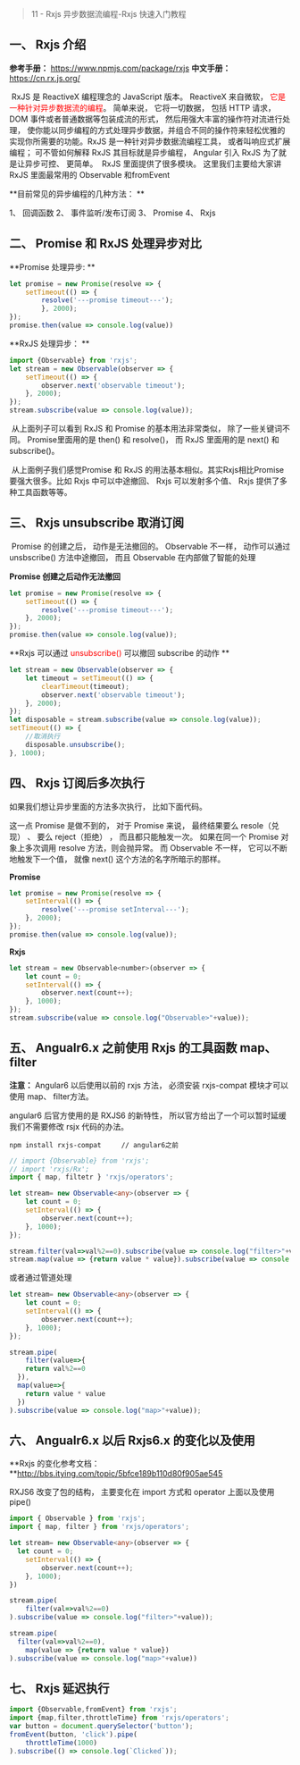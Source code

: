 > 11 - Rxjs 异步数据流编程-Rxjs 快速入门教程  



## 一、 Rxjs 介绍

**参考手册：** https://www.npmjs.com/package/rxjs
**中文手册：** https://cn.rx.js.org/  

​	RxJS 是 ReactiveX 编程理念的 JavaScript 版本。 ReactiveX 来自微软， <font color="red">它是一种针对异步数据流的编程</font>。 简单来说， 它将一切数据， 包括 HTTP 请求， DOM 事件或者普通数据等包装成流的形式， 然后用强大丰富的操作符对流进行处理， 使你能以同步编程的方式处理异步数据，并组合不同的操作符来轻松优雅的实现你所需要的功能。
​	RxJS 是一种针对异步数据流编程工具， 或者叫响应式扩展编程； 可不管如何解释 RxJS 其目标就是异步编程， Angular 引入 RxJS 为了就是让异步可控、 更简单。
​	RxJS 里面提供了很多模块。 这里我们主要给大家讲 RxJS 里面最常用的 Observable 和fromEvent  



**目前常见的异步编程的几种方法：  **

1、 回调函数
2、 事件监听/发布订阅
3、 Promise
4、 Rxjs  





## 二、 Promise 和 RxJS 处理异步对比

**Promise 处理异步:  **

```javascript
let promise = new Promise(resolve => {
	setTimeout(() => {
		resolve('---promise timeout---');
		}, 2000);
});
promise.then(value => console.log(value))
```

**RxJS 处理异步：  **

```javascript
import {Observable} from 'rxjs';
let stream = new Observable(observer => {
	setTimeout(() => {
		observer.next('observable timeout');
	}, 2000);
});
stream.subscribe(value => console.log(value));
```

​	从上面列子可以看到 RxJS 和 Promise 的基本用法非常类似， 除了一些关键词不同。 Promise里面用的是 then() 和 resolve()， 而 RxJS 里面用的是 next() 和 subscribe()。  

​	从上面例子我们感觉Promise 和 RxJS 的用法基本相似。其实Rxjs相比Promise 要强大很多。比如 Rxjs 中可以中途撤回、 Rxjs 可以发射多个值、 Rxjs 提供了多种工具函数等等。  





## 三、 Rxjs unsubscribe 取消订阅

​	Promise 的创建之后， 动作是无法撤回的。 Observable 不一样， 动作可以通过 unsbscribe() 方法中途撤回， 而且 Observable 在内部做了智能的处理  

**Promise 创建之后动作无法撤回**

```javascript
let promise = new Promise(resolve => {
	setTimeout(() => {
		resolve('---promise timeout---');
	}, 2000);
});
promise.then(value => console.log(value));
```

**Rxjs 可以通过 <font color="red">unsubscribe()</font> 可以撤回 subscribe 的动作  **

```javascript
let stream = new Observable(observer => {
	let timeout = setTimeout(() => {
		clearTimeout(timeout);
		observer.next('observable timeout');
	}, 2000);
});
let disposable = stream.subscribe(value => console.log(value));
setTimeout(() => {
	//取消执行
	disposable.unsubscribe();
}, 1000);
```





## 四、 Rxjs 订阅后多次执行

如果我们想让异步里面的方法多次执行， 比如下面代码。  

这一点 Promise 是做不到的， 对于 Promise 来说， 最终结果要么 resole（兑现） 、 要么 reject（拒绝） ， 而且都只能触发一次。 如果在同一个 Promise 对象上多次调用 resolve 方法，则会抛异常。 而 Observable 不一样， 它可以不断地触发下一个值， 就像 next() 这个方法的名字所暗示的那样。

**Promise**

```javascript
let promise = new Promise(resolve => {
	setInterval(() => {
		resolve('---promise setInterval---');
	}, 2000);
});
promise.then(value => console.log(value));
```

**Rxjs**

```javascript
let stream = new Observable<number>(observer => {
	let count = 0;
	setInterval(() => {
		observer.next(count++);
	}, 1000);
});
stream.subscribe(value => console.log("Observable>"+value));
```





## 五、 Angualr6.x 之前使用 Rxjs 的工具函数 map、filter

**注意：** Angular6 以后使用以前的 rxjs 方法， 必须安装 rxjs-compat 模块才可以使用 map、 filter方法。  

angular6 后官方使用的是 RXJS6 的新特性， 所以官方给出了一个可以暂时延缓我们不需要修改 rsjx 代码的办法。  

```shell
npm install rxjs-compat		// angular6之前
```


```typescript
// import {Observable} from 'rxjs';
// import 'rxjs/Rx';
import { map, filtetr } 'rxjs/operators';
```

```typescript
let stream= new Observable<any>(observer => {
	let count = 0;
	setInterval(() => {
		observer.next(count++);
	}, 1000);
});

stream.filter(val=>val%2==0).subscribe(value => console.log("filter>"+value));
stream.map(value => {return value * value}).subscribe(value => console.log("map>"+value));
```

或者通过管道处理

```typescript
let stream= new Observable<any>(observer => {
	let count = 0;
	setInterval(() => {
		observer.next(count++);
	}, 1000);
});

stream.pipe(
	filter(value=>{
    return val%2==0
  }),
  map(value=>{
    return value * value
  })
).subscribe(value => console.log("map>"+value));
```





## 六、 Angualr6.x 以后 Rxjs6.x 的变化以及使用

**Rxjs 的变化参考文档：**http://bbs.itying.com/topic/5bfce189b110d80f905ae545  

RXJS6 改变了包的结构， 主要变化在 import 方式和 operator 上面以及使用 pipe()  

```typescript
import { Observable } from 'rxjs';
import { map, filter } from 'rxjs/operators';
```

```typescript
let stream= new Observable<any>(observer => {
  let count = 0;
	setInterval(() => {
		observer.next(count++);
	}, 1000);
})

stream.pipe(
	filter(val=>val%2==0)
).subscribe(value => console.log("filter>"+value));

stream.pipe(
  filter(val=>val%2==0),
	map(value => {return value * value})
).subscribe(value => console.log("map>"+value))
```





## 七、 Rxjs 延迟执行

```typescript
import {Observable,fromEvent} from 'rxjs';
import {map,filter,throttleTime} from 'rxjs/operators';
var button = document.querySelector('button');
fromEvent(button, 'click').pipe(
	throttleTime(1000)
).subscribe(() => console.log(`Clicked`));
```

